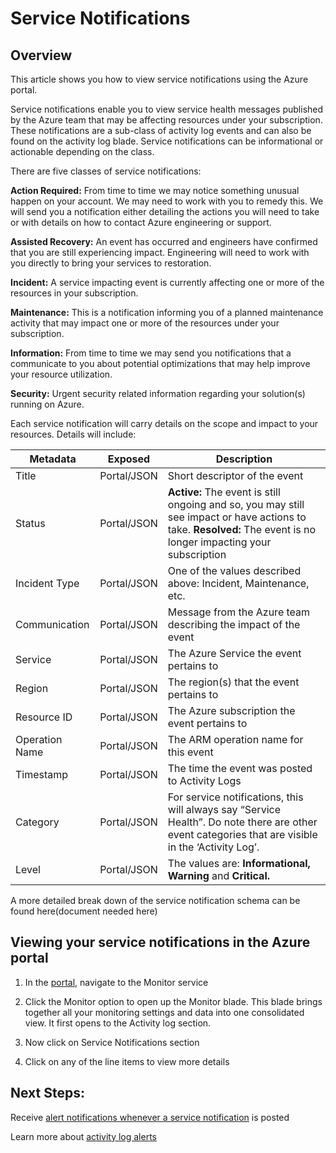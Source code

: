 # Service Notifications #
## Overview ##
This article shows you how to view service notifications using the Azure portal.

Service notifications enable you to view service health messages published by the Azure team that may be affecting resources under your subscription. These notifications are a sub-class of activity log events and can also be found on the activity log blade. Service notifications can be informational or actionable depending on the class.

There are five classes of service notifications:

**Action Required:** From time to time we may notice something unusual happen on your account. We may need to work with you to remedy this. We will send you a notification either detailing the actions you will need to take or with details on how to contact Azure engineering or support.

**Assisted Recovery:** An event has occurred and engineers have confirmed that you are still experiencing impact. Engineering will need to work with you directly to bring your services to restoration.

**Incident:** A service impacting event is currently affecting one or more of the resources in your subscription.

**Maintenance:** This is a notification informing you of a planned maintenance activity that may impact one or more of the resources under your subscription.

**Information:** From time to time we may send you notifications that a communicate to you about potential optimizations that may help improve your resource utilization.

**Security:** Urgent security related information regarding your solution(s) running on Azure.

Each service notification will carry details on the scope and impact to your resources. Details will include:

Metadata | Exposed | Description
-------- | ------- | -----------
Title | Portal/JSON | Short descriptor of the event
Status | Portal/JSON | **Active:** The event is still ongoing and so, you may still see impact or have actions to take. **Resolved:** The event is no longer impacting your subscription
Incident Type | Portal/JSON	| One of the values described above: Incident, Maintenance, etc.
Communication | Portal/JSON | Message from the Azure team describing the impact of the event
Service | Portal/JSON | The Azure Service the event pertains to
Region | Portal/JSON | The region(s) that the event pertains to
Resource ID	| Portal/JSON | The Azure subscription the event pertains to
Operation Name | Portal/JSON | The ARM operation name for this event
Timestamp | Portal/JSON | The time the event was posted to Activity Logs
Category | Portal/JSON | For service notifications, this will always say “Service Health”. Do note there are other event categories that are visible in the ‘Activity Log’.
Level | Portal/JSON | The values are: **Informational, Warning** and **Critical.**

A more detailed break down of the service notification schema can be found here(document needed here)

## Viewing your service notifications in the Azure portal ##
1.	In the [portal](https://portal.azure.com), navigate to the Monitor service

2.	Click the Monitor option to open up the Monitor blade. This blade brings together all your monitoring settings and data into one consolidated view. It first opens to the Activity log section.

3.	Now click on Service Notifications section

4.	Click on any of the line items to view more details

## Next Steps: ##
Receive [alert notifications whenever a service notification](monitoring-activity-log-alerts-on-service-notifications.md) is posted

Learn more about [activity log alerts](monitoring-activity-log-alerts.md)
